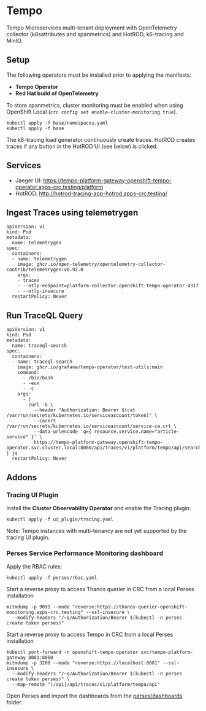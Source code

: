 # Tempo
Tempo Microservices multi-tenant deployment with OpenTelemetry collector (k8sattributes and spanmetrics) and HotROD, k6-tracing and MinIO.

## Setup
The following operators must be installed prior to applying the manifests:
* **Tempo Operator**
* **Red Hat build of OpenTelemetry**

To store spanmetrics, cluster monitoring must be enabled when using OpenShift Local (`crc config set enable-cluster-monitoring true`).

```
kubectl apply -f base/namespaces.yaml
kubectl apply -f base
```

The k8-tracing load generator continuously create traces.
HotROD creates traces if any button in the HotROD UI (see below) is clicked.

## Services
* Jaeger UI: https://tempo-platform-gateway-openshift-tempo-operator.apps-crc.testing/platform
* HotROD:    http://hotrod-tracing-app-hotrod.apps-crc.testing/

## Ingest Traces using telemetrygen
```
apiVersion: v1
kind: Pod
metadata:
  name: telemetrygen
spec:
  containers:
  - name: telemetrygen
    image: ghcr.io/open-telemetry/opentelemetry-collector-contrib/telemetrygen:v0.92.0
    args:
    - traces
    - --otlp-endpoint=platform-collector.openshift-tempo-operator:4317
    - --otlp-insecure
  restartPolicy: Never
```

## Run TraceQL Query
```
apiVersion: v1
kind: Pod
metadata:
  name: traceql-search
spec:
  containers:
  - name: traceql-search
    image: ghcr.io/grafana/tempo-operator/test-utils:main
    command:
      - /bin/bash
      - -eux
      - -c
    args:
      - |
        curl -G \
          --header "Authorization: Bearer $(cat /var/run/secrets/kubernetes.io/serviceaccount/token)" \
          --cacert /var/run/secrets/kubernetes.io/serviceaccount/service-ca.crt \
          --data-urlencode 'q={ resource.service.name="article-service" }' \
          https://tempo-platform-gateway.openshift-tempo-operator.svc.cluster.local:8080/api/traces/v1/platform/tempo/api/search | jq
  restartPolicy: Never
```

## Addons
### Tracing UI Plugin
Install the **Cluster Observability Operator** and enable the Tracing plugin:
```
kubectl apply -f ui_plugin/tracing.yaml
```

Note: Tempo instances with multi-tenancy are not yet supported by the tracing UI plugin.

### Perses Service Performance Monitoring dashboard
Apply the RBAC rules:
```
kubectl apply -f perses/rbac.yaml
```

Start a reverse proxy to access Thanos querier in CRC from a local Perses installation
```
mitmdump -p 9091 --mode "reverse:https://thanos-querier-openshift-monitoring.apps-crc.testing" --ssl-insecure \
  --modify-headers "/~q/Authorization/Bearer $(kubectl -n perses create token perses)"
```

Start a reverse proxy to access Tempo in CRC from a local Perses installation
```
kubectl port-forward -n openshift-tempo-operator svc/tempo-platform-gateway 8081:8080
mitmdump -p 3200 --mode "reverse:https://localhost:8081" --ssl-insecure \
  --modify-headers "/~q/Authorization/Bearer $(kubectl -n perses create token perses)" \
  --map-remote "|/api|/api/traces/v1/platform/tempo/api"
```

Open Perses and import the dashboards from the [perses/dashboards](perses/dashboards) folder.
